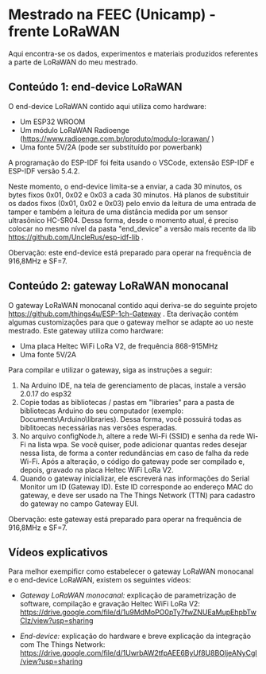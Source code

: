 # Mestrado na FEEC (Unicamp) - frente LoRaWAN

Aqui encontra-se os dados, experimentos e materiais produzidos referentes a parte de LoRaWAN do meu mestrado.

## Conteúdo 1: end-device LoRaWAN

O end-device LoRaWAN contido aqui utiliza como hardware:

* Um ESP32 WROOM
* Um módulo LoRaWAN Radioenge (https://www.radioenge.com.br/produto/modulo-lorawan/ )
* Uma fonte 5V/2A (pode ser substituído por powerbank)

A programação do ESP-IDF foi feita usando o VSCode, extensão ESP-IDF e ESP-IDF versão 5.4.2.

Neste momento, o end-device limita-se a enviar, a cada 30 minutos, os bytes fixos 0x01, 0x02 e 0x03 a cada 30 minutos.
Há planos de substituir os dados fixos (0x01, 0x02 e 0x03) pelo envio da leitura de uma entrada de tamper e também a leitura de uma distância medida por um sensor ultrasônico HC-SR04. Dessa forma, desde o momento atual, é preciso colocar no mesmo nível da pasta "end_device" a versão mais recente da lib https://github.com/UncleRus/esp-idf-lib .

Obervação: este end-device está preparado para operar na frequência de 916,8MHz e SF=7.

## Conteúdo 2: gateway LoRaWAN monocanal

O gateway LoRaWAN monocanal contido aqui deriva-se do seguinte projeto https://github.com/things4u/ESP-1ch-Gateway . Eta derivação contém algumas customizações para que o gateway melhor se adapte ao uo neste mestrado.
Este gateway utiliza como hardware:

* Uma placa Heltec WiFi LoRa V2, de frequência 868-915MHz
* Uma fonte 5V/2A

Para compilar e utilizar o gateway, siga as instruções a seguir:

1. Na Arduino IDE, na tela de gerenciamento de placas, instale a versão 2.0.17 do esp32
2. Copie todas as bibliotecas / pastas em "libraries" para a pasta de bibliotecas Arduino do seu computador (exemplo: Documents\Arduino\libraries). Dessa forma, você possuirá todas as biblitoecas necessárias nas versões esperadas.
3. No arquivo configNode.h, altere a rede Wi-Fi (SSID) e senha da rede Wi-Fi na lista wpa. Se você quiser, pode adicionar quantas redes desejar nessa lista, de forma a conter redundâncias em caso de falha da rede Wi-Fi.
Após a alteração, o código do gateway pode ser compilado e, depois, gravado na placa Heltec WiFi LoRa V2. 
4. Quando o gateway inicializar, ele escreverá nas informações do Serial Monitor um ID (Gateway ID). Este ID corresponde ao endereço MAC do gateway, e deve ser usado na The Things Network (TTN) para cadastro do gateway no campo Gateway EUI.

Obervação: este gateway está preparado para operar na frequência de 916,8MHz e SF=7.


## Vídeos explicativos

Para melhor exempificr como estabelecer o gateway LoRaWAN monocanal e o end-device LoRaWAN, existem os seguintes vídeos:

* *Gateway LoRaWAN monocanal:* explicação de parametrização de software, compilação e gravação Heltec WiFi LoRa V2: https://drive.google.com/file/d/1u9MdMoPO0pTy7fwZNUEaMupEhpbTwCIz/view?usp=sharing

* *End-device:* explicação do hardware e breve explicação da integração com The Things Network: https://drive.google.com/file/d/1UwrbAW2tfpAEE6ByUf8U8BOljeANyCgI/view?usp=sharing